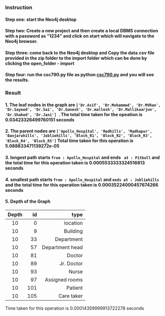 
### Instruction
#### Step one: start the Neo4j desktop 
#### Step two: Create a new project and then create a local DBMS connection with a password as "1234" and click on start which will navigate to the Neo4j browser.
#### Step three: come back to the Neo4j desktop and Copy the data.csv file provided in the zip folder to the import folder which can be done by clicking the open_folder - import
#### Step four: run the csc790.py file as python [csc790.py]() and you will see the results. 

### Result
#### 1. The leaf nodes in the graph are ```['Dr.Asif', 'Dr.Mohammed', 'Dr.MVRao', 'Dr.Sayeed', 'Dr.Sai', 'Dr.Ganesh', 'Dr.mallesh', 'Dr.Mallikaarjun', 'Dr.Shahed', 'Dr.Jani'] ```. The total time taken for the opeation is 0.03423326499760151 seconds
#### 2. The parent nodes are ``` ['Apollo_Hospital', 'Redhills', 'Madhapur', 'Banjarahills', 'Jubliehills', 'Block_R1', 'Block_R2', 'Block_R3', 'Block_R4', 'Block_R5'] ``` Total time taken for this operation is 5.088833471139272e-05
#### 3. longest path starts ``` from : Apollo_Hospital ``` and ends ``` at : Pitbull```  and the total time for this operation taken is 0.0005533333324516813 seconds
#### 4. smallest path starts ``` from : Apollo_Hospital ``` and ``` ends at : Jubliehills ``` and the total time for this operation taken is 0.00035224000457674266 seconds 

#### 5. Depth of the Graph
| Depth| id| type|
|:-----:|----:|-----:|
|10|0|location|
|10|9|Building|
|10|33|Department|
|10|57|Department head|
|10|81|Doctor|
|10|89|Jr. Doctor|
|10|93|Nurse|
|10|97|Assigned rooms|
|10|101|Patient|
|10|105|Care taker|

Time taken for this operation is 0.00014359999913722278 seconds
